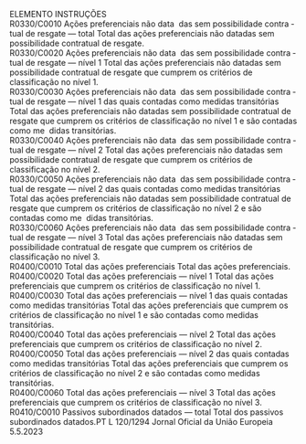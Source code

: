  
ELEMENTO  INSTRUÇÕES  
R0330/C0010  Ações preferenciais não data ­
das sem possibilidade contra ­
tual de resgate — total  Total das ações preferenciais não datadas sem possibilidade contratual de resgate.  
R0330/C0020  Ações preferenciais não data ­
das sem possibilidade contra ­
tual de resgate — nível 1  Total das ações preferenciais não datadas sem possibilidade contratual de resgate 
que cumprem os critérios de classificação no nível 1.  
R0330/C0030  Ações preferenciais não data ­
das sem possibilidade contra ­
tual de resgate — nível 1 das 
quais contadas como medidas 
transitórias  Total das ações preferenciais não datadas sem possibilidade contratual de resgate 
que cumprem os critérios de classificação no nível 1 e são contadas como me ­
didas transitórias.  
R0330/C0040  Ações preferenciais não data ­
das sem possibilidade contra ­
tual de resgate — nível 2  Total das ações preferenciais não datadas sem possibilidade contratual de resgate 
que cumprem os critérios de classificação no nível 2.  
R0330/C0050  Ações preferenciais não data ­
das sem possibilidade contra ­
tual de resgate — nível 2 das 
quais contadas como medidas 
transitórias  Total das ações preferenciais não datadas sem possibilidade contratual de resgate 
que cumprem os critérios de classificação no nível 2 e são contadas como me ­
didas transitórias.  
R0330/C0060  Ações preferenciais não data ­
das sem possibilidade contra ­
tual de resgate — nível 3  Total das ações preferenciais não datadas sem possibilidade contratual de resgate 
que cumprem os critérios de classificação no nível 3.  
R0400/C0010  Total das ações preferenciais  Total das ações preferenciais.  
R0400/C0020  Total das ações preferenciais 
— nível 1  Total das ações preferenciais que cumprem os critérios de classificação no nível 1.  
R0400/C0030  Total das ações preferenciais 
— nível 1 das quais contadas 
como medidas transitórias  Total das ações preferenciais que cumprem os critérios de classificação no nível 1 
e são contadas como medidas transitórias.  
R0400/C0040  Total das ações preferenciais 
— nível 2  Total das ações preferenciais que cumprem os critérios de classificação no nível 2.  
R0400/C0050  Total das ações preferenciais 
— nível 2 das quais contadas 
como medidas transitórias  Total das ações preferenciais que cumprem os critérios de classificação no nível 2 
e são contadas como medidas transitórias.  
R0400/C0060  Total das ações preferenciais 
— nível 3  Total das ações preferenciais que cumprem os critérios de classificação no nível 3.  
R0410/C0010  Passivos subordinados datados 
— total  Total dos passivos subordinados datados.PT  L 120/1294 Jornal Oficial da União Europeia 5.5.2023